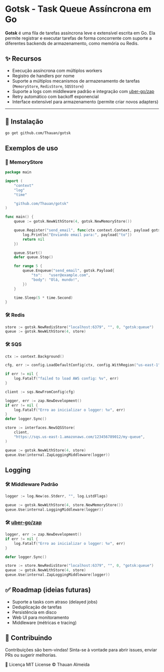 # Gotsk - Task Queue Assíncrona em Go

**Gotsk** é uma fila de tarefas assíncrona leve e extensível escrita em Go. Ela permite registrar e executar tarefas de forma concorrente com suporte a diferentes backends de armazenamento, como memória ou Redis.

## ✨ Recursos

- Execução assíncrona com múltiplos workers
- Registro de handlers por nome
- Suporte a múltiplos mecanismos de armazenamento de tarefas (`MemoryStore`, `RedisStore`, `SQSStore`)
- Suporte a logs com middleware padrão e integração com [uber-go/zap](https://github.com/uber-go/zap)
- Retry automático com backoff exponencial
- Interface extensível para armazenamento (permite criar novos adapters)

---

## 🚀 Instalação

```bash
go get github.com/Thauan/gotsk
```

## Exemplos de uso
### 🧪 MemoryStore

```go
package main

import (
	"context"
	"log"
	"time"

	"github.com/Thauan/gotsk"
)

func main() {
	queue := gotsk.NewWithStore(4, gotsk.NewMemoryStore())

	queue.Register("send_email", func(ctx context.Context, payload gotsk.Payload) error {
		log.Println("Enviando email para:", payload["to"])
		return nil
	})

	queue.Start()
	defer queue.Stop()

	for range 5 {
		queue.Enqueue("send_email", gotsk.Payload{
			"to":   "user@example.com",
			"body": "Olá, mundo!",
		})
	}

	time.Sleep(5 * time.Second)
}
```

### 🛠️ Redis

```go
store := gotsk.NewRedisStore("localhost:6379", "", 0, "gotsk:queue")
queue := gotsk.NewWithStore(4, store)
```

### 🛠️ SQS

```go
ctx := context.Background()

cfg, err := config.LoadDefaultConfig(ctx, config.WithRegion("us-east-1"))

if err != nil {
	log.Fatalf("failed to load AWS config: %v", err)
}

client := sqs.NewFromConfig(cfg)

logger, err := zap.NewDevelopment()
if err != nil {
	log.Fatalf("Erro ao inicializar o logger: %v", err)
}
defer logger.Sync()

store := interfaces.NewSQSStore(
	client,
	"https://sqs.us-east-1.amazonaws.com/123456789012/my-queue",
)

queue := gotsk.NewWithStore(4, store)
queue.Use(internal.ZapLoggingMiddleware(logger))
```

## Logging
### 🛠️ Middleware Padrão
```go
logger := log.New(os.Stderr, "", log.LstdFlags)

queue := gotsk.NewWithStore(4, store.NewMemoryStore())
queue.Use(internal.LoggingMiddleware(logger))
```


### 🛠️ [uber-go/zap](https://github.com/uber-go/zap)
```go
logger, err := zap.NewDevelopment()
if err != nil {
	log.Fatalf("Erro ao inicializar o logger: %v", err)
}

defer logger.Sync()

store := store.NewRedisStore("localhost:6379", "", 0, "gotsk:queue")
queue := gotsk.NewWithStore(4, store)
queue.Use(internal.ZapLoggingMiddleware(logger))
```
## ✅ Roadmap (ideias futuras)
- Suporte a tasks com atraso (delayed jobs)
- Deduplicação de tarefas
- Persistência em disco
- Web UI para monitoramento
- Middleware (métricas e tracing)

## 🤝 Contribuindo
Contribuições são bem-vindas! Sinta-se à vontade para abrir issues, enviar PRs ou sugerir melhorias.

📄 Licença
MIT License © Thauan Almeida
